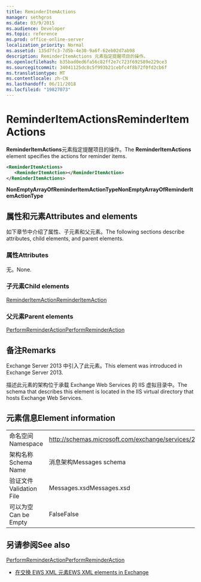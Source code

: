 ```yaml
---
title: ReminderItemActions
manager: sethgros
ms.date: 03/9/2015
ms.audience: Developer
ms.topic: reference
ms.prod: office-online-server
localization_priority: Normal
ms.assetid: 135d7fc3-7d5b-4e30-9a6f-62eb02d7ab98
description: ReminderItemActions 元素指定提醒项目的操作。
ms.openlocfilehash: b35bad0ed6fa56c82ff2e7c723f692589e229ce3
ms.sourcegitcommit: 34041125dc8c5f993b21cebfc4f8b72f0fd2cb6f
ms.translationtype: MT
ms.contentlocale: zh-CN
ms.lasthandoff: 06/11/2018
ms.locfileid: "19827073"
---
```

# <a name="reminderitemactions"></a><span data-ttu-id="99419-103">ReminderItemActions</span><span class="sxs-lookup"><span data-stu-id="99419-103">ReminderItemActions</span></span>

<span data-ttu-id="99419-104">**ReminderItemActions**元素指定提醒项目的操作。</span><span class="sxs-lookup"><span data-stu-id="99419-104">The **ReminderItemActions** element specifies the actions for reminder items.</span></span> 
  
```XML
<ReminderItemActions>
   <ReminderItemAction></ReminderItemAction>
</ReminderItemActions>
```

 <span data-ttu-id="99419-105">**NonEmptyArrayOfReminderItemActionType**</span><span class="sxs-lookup"><span data-stu-id="99419-105">**NonEmptyArrayOfReminderItemActionType**</span></span>
## <a name="attributes-and-elements"></a><span data-ttu-id="99419-106">属性和元素</span><span class="sxs-lookup"><span data-stu-id="99419-106">Attributes and elements</span></span>

<span data-ttu-id="99419-107">如下章节中介绍了属性、子元素和父元素。</span><span class="sxs-lookup"><span data-stu-id="99419-107">The following sections describe attributes, child elements, and parent elements.</span></span>
  
### <a name="attributes"></a><span data-ttu-id="99419-108">属性</span><span class="sxs-lookup"><span data-stu-id="99419-108">Attributes</span></span>

<span data-ttu-id="99419-109">无。</span><span class="sxs-lookup"><span data-stu-id="99419-109">None.</span></span>
  
### <a name="child-elements"></a><span data-ttu-id="99419-110">子元素</span><span class="sxs-lookup"><span data-stu-id="99419-110">Child elements</span></span>

[<span data-ttu-id="99419-111">ReminderItemAction</span><span class="sxs-lookup"><span data-stu-id="99419-111">ReminderItemAction</span></span>](reminderitemaction.md)
  
### <a name="parent-elements"></a><span data-ttu-id="99419-112">父元素</span><span class="sxs-lookup"><span data-stu-id="99419-112">Parent elements</span></span>

[<span data-ttu-id="99419-113">PerformReminderAction</span><span class="sxs-lookup"><span data-stu-id="99419-113">PerformReminderAction</span></span>](performreminderaction.md)
  
## <a name="remarks"></a><span data-ttu-id="99419-114">备注</span><span class="sxs-lookup"><span data-stu-id="99419-114">Remarks</span></span>

<span data-ttu-id="99419-115">Exchange Server 2013 中引入了此元素。</span><span class="sxs-lookup"><span data-stu-id="99419-115">This element was introduced in Exchange Server 2013.</span></span>
  
<span data-ttu-id="99419-116">描述此元素的架构位于承载 Exchange Web Services 的 IIS 虚拟目录中。</span><span class="sxs-lookup"><span data-stu-id="99419-116">The schema that describes this element is located in the IIS virtual directory that hosts Exchange Web Services.</span></span>
  
## <a name="element-information"></a><span data-ttu-id="99419-117">元素信息</span><span class="sxs-lookup"><span data-stu-id="99419-117">Element information</span></span>

|||
|:-----|:-----|
|<span data-ttu-id="99419-118">命名空间</span><span class="sxs-lookup"><span data-stu-id="99419-118">Namespace</span></span>  <br/> |http://schemas.microsoft.com/exchange/services/2006/messages  <br/> |
|<span data-ttu-id="99419-119">架构名称</span><span class="sxs-lookup"><span data-stu-id="99419-119">Schema Name</span></span>  <br/> |<span data-ttu-id="99419-120">消息架构</span><span class="sxs-lookup"><span data-stu-id="99419-120">Messages schema</span></span>  <br/> |
|<span data-ttu-id="99419-121">验证文件</span><span class="sxs-lookup"><span data-stu-id="99419-121">Validation File</span></span>  <br/> |<span data-ttu-id="99419-122">Messages.xsd</span><span class="sxs-lookup"><span data-stu-id="99419-122">Messages.xsd</span></span>  <br/> |
|<span data-ttu-id="99419-123">可以为空</span><span class="sxs-lookup"><span data-stu-id="99419-123">Can be Empty</span></span>  <br/> |<span data-ttu-id="99419-124">False</span><span class="sxs-lookup"><span data-stu-id="99419-124">False</span></span>  <br/> |
   
## <a name="see-also"></a><span data-ttu-id="99419-125">另请参阅</span><span class="sxs-lookup"><span data-stu-id="99419-125">See also</span></span>



[<span data-ttu-id="99419-126">PerformReminderAction</span><span class="sxs-lookup"><span data-stu-id="99419-126">PerformReminderAction</span></span>](performreminderaction.md)


- [<span data-ttu-id="99419-127">在交换 EWS XML 元素</span><span class="sxs-lookup"><span data-stu-id="99419-127">EWS XML elements in Exchange</span></span>](ews-xml-elements-in-exchange.md)

